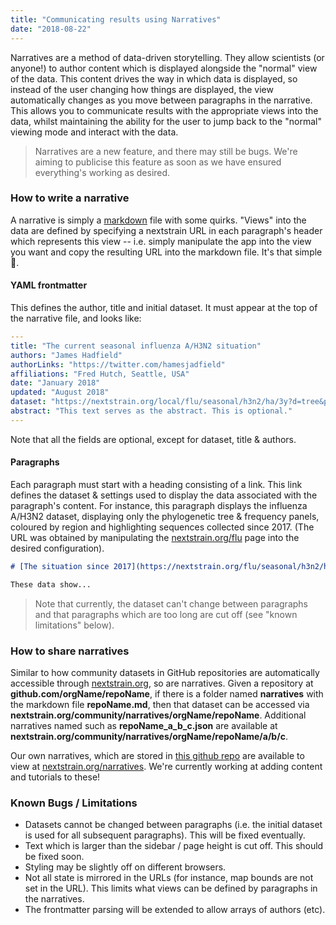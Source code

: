 ```yaml
---
title: "Communicating results using Narratives"
date: "2018-08-22"
---
```


Narratives are a method of data-driven storytelling.
They allow scientists (or anyone!) to author content which is displayed alongside the "normal" view of the data.
This content drives the way in which data is displayed, so instead of the user changing how things are displayed, the view automatically changes as you move between paragraphs in the narrative.
This allows you to communicate results with the appropriate views into the data, whilst maintaining the ability for the user to jump back to the "normal" viewing mode and interact with the data.


> Narratives are a new feature, and there may still be bugs.
We're aiming to publicise this feature as soon as we have ensured everything's working as desired.


### How to write a narrative
A narrative is simply a [markdown](https://en.wikipedia.org/wiki/Markdown) file with some quirks.
"Views" into the data are defined by specifying a nextstrain URL in each paragraph's header which represents this view -- i.e. simply manipulate the app into the view you want and copy the resulting URL into the markdown file.
It's that simple 🎉.

#### YAML frontmatter
This defines the author, title and initial dataset.
It must appear at the top of the narrative file, and looks like:

```yaml
---
title: "The current seasonal influenza A/H3N2 situation"
authors: "James Hadfield"
authorLinks: "https://twitter.com/hamesjadfield"
affiliations: "Fred Hutch, Seattle, USA"
date: "January 2018"
updated: "August 2018"
dataset: "https://nextstrain.org/local/flu/seasonal/h3n2/ha/3y?d=tree&p=full&c=num_date"
abstract: "This text serves as the abstract. This is optional."
---
```
Note that all the fields are optional, except for dataset, title & authors.

#### Paragraphs
Each paragraph must start with a heading consisting of a link.
This link defines the dataset & settings used to display the data associated with the paragraph's content.
For instance, this paragraph displays the influenza A/H3N2 dataset, displaying only the phylogenetic tree & frequency panels, coloured by region and highlighting sequences collected since 2017. (The URL was obtained by manipulating the [nextstrain.org/flu](https://www.nextstrain.org/flu) page into the desired configuration).

```markdown
# [The situation since 2017](https://nextstrain.org/flu/seasonal/h3n2/ha/3y?c=region&d=tree,frequencies&dmin=2017-01-01&p=full)

These data show...
```

> Note that currently, the dataset can't change between paragraphs and that paragraphs which are too long are cut off (see "known limitations" below).


### How to share narratives
Similar to how community datasets in GitHub repositories are automatically accessible through [nextstrain.org](https://www.nextstrain.org), so are narratives.
Given a repository at **github.com/orgName/repoName**, if there is a folder named **narratives** with the markdown file **repoName.md**, then that dataset can be accessed via **nextstrain.org/community/narratives/orgName/repoName**.
Additional narratives named such as **repoName\_a\_b\_c.json** are available at **nextstrain.org/community/narratives/orgName/repoName/a/b/c**.


Our own narratives, which are stored in [this github repo](https://github.com/nextstrain/narratives) are available to view at [nextstrain.org/narratives](https://www.nextstrain.org/narratives).
We're currently working at adding content and tutorials to these!

### Known Bugs / Limitations
* Datasets cannot be changed between paragraphs (i.e. the initial dataset is used for all subsequent paragraphs).
This will be fixed eventually.
* Text which is larger than the sidebar / page height is cut off.
This should be fixed soon.
* Styling may be slightly off on different browsers.
* Not all state is mirrored in the URLs (for instance, map bounds are not set in the URL).
This limits what views can be defined by paragraphs in the narratives.
* The frontmatter parsing will be extended to allow arrays of authors (etc).
